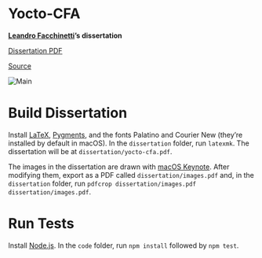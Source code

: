 # Yocto-CFA

**[Leandro Facchinetti](https://www.leafac.com)’s dissertation**

[Dissertation PDF](dissertation/yocto-cfa.pdf)

[Source](https://github.com/leafac/yocto-cfa)

![Main](https://github.com/leafac/yocto-cfa/workflows/Main/badge.svg)

# Build Dissertation

Install [LaTeX](https://www.latex-project.org), [Pygments](http://pygments.org), and the fonts Palatino and Courier New (they’re installed by default in macOS). In the `dissertation` folder, run `latexmk`. The dissertation will be at `dissertation/yocto-cfa.pdf`.

The images in the dissertation are drawn with [macOS Keynote](https://www.apple.com/keynote/). After modifying them, export as a PDF called `dissertation/images.pdf` and, in the `dissertation` folder, run `pdfcrop dissertation/images.pdf dissertation/images.pdf`.

# Run Tests

Install [Node.js](https://nodejs.org/). In the `code` folder, run `npm install` followed by `npm test`.
